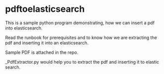 # pdftoelasticsearch
This is a sample python program demonstrating, how we can insert a pdf into elasticsearch. 

Read the runbook for prerequisites and to know how we are extracting the pdf and inserting it into an elasticsearch.

Sample PDF is attached in the repo.

_PdfExtractor.py would help you to extract the pdf and inserting it to elastic search.
